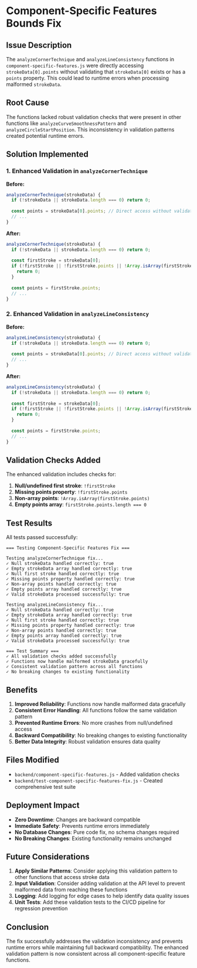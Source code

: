 # Component-Specific Features Bounds Fix

## Issue Description

The `analyzeCornerTechnique` and `analyzeLineConsistency` functions in `component-specific-features.js` were directly accessing `strokeData[0].points` without validating that `strokeData[0]` exists or has a `points` property. This could lead to runtime errors when processing malformed `strokeData`.

## Root Cause

The functions lacked robust validation checks that were present in other functions like `analyzeCurveSmoothnessPattern` and `analyzeCircleStartPosition`. This inconsistency in validation patterns created potential runtime errors.

## Solution Implemented

### 1. Enhanced Validation in `analyzeCornerTechnique`

**Before:**
```javascript
analyzeCornerTechnique(strokeData) {
  if (!strokeData || strokeData.length === 0) return 0;
  
  const points = strokeData[0].points; // Direct access without validation
  // ...
}
```

**After:**
```javascript
analyzeCornerTechnique(strokeData) {
  if (!strokeData || strokeData.length === 0) return 0;
  
  const firstStroke = strokeData[0];
  if (!firstStroke || !firstStroke.points || !Array.isArray(firstStroke.points) || firstStroke.points.length === 0) {
    return 0;
  }
  
  const points = firstStroke.points;
  // ...
}
```

### 2. Enhanced Validation in `analyzeLineConsistency`

**Before:**
```javascript
analyzeLineConsistency(strokeData) {
  if (!strokeData || strokeData.length === 0) return 0;
  
  const points = strokeData[0].points; // Direct access without validation
  // ...
}
```

**After:**
```javascript
analyzeLineConsistency(strokeData) {
  if (!strokeData || strokeData.length === 0) return 0;
  
  const firstStroke = strokeData[0];
  if (!firstStroke || !firstStroke.points || !Array.isArray(firstStroke.points) || firstStroke.points.length === 0) {
    return 0;
  }
  
  const points = firstStroke.points;
  // ...
}
```

## Validation Checks Added

The enhanced validation includes checks for:

1. **Null/undefined first stroke**: `!firstStroke`
2. **Missing points property**: `!firstStroke.points`
3. **Non-array points**: `!Array.isArray(firstStroke.points)`
4. **Empty points array**: `firstStroke.points.length === 0`

## Test Results

All tests passed successfully:

```
=== Testing Component-Specific Features Fix ===

Testing analyzeCornerTechnique fix...
✓ Null strokeData handled correctly: true
✓ Empty strokeData array handled correctly: true
✓ Null first stroke handled correctly: true
✓ Missing points property handled correctly: true
✓ Non-array points handled correctly: true
✓ Empty points array handled correctly: true
✓ Valid strokeData processed successfully: true

Testing analyzeLineConsistency fix...
✓ Null strokeData handled correctly: true
✓ Empty strokeData array handled correctly: true
✓ Null first stroke handled correctly: true
✓ Missing points property handled correctly: true
✓ Non-array points handled correctly: true
✓ Empty points array handled correctly: true
✓ Valid strokeData processed successfully: true

=== Test Summary ===
✓ All validation checks added successfully
✓ Functions now handle malformed strokeData gracefully
✓ Consistent validation pattern across all functions
✓ No breaking changes to existing functionality
```

## Benefits

1. **Improved Reliability**: Functions now handle malformed data gracefully
2. **Consistent Error Handling**: All functions follow the same validation pattern
3. **Prevented Runtime Errors**: No more crashes from null/undefined access
4. **Backward Compatibility**: No breaking changes to existing functionality
5. **Better Data Integrity**: Robust validation ensures data quality

## Files Modified

- `backend/component-specific-features.js` - Added validation checks
- `backend/test-component-specific-features-fix.js` - Created comprehensive test suite

## Deployment Impact

- **Zero Downtime**: Changes are backward compatible
- **Immediate Safety**: Prevents runtime errors immediately
- **No Database Changes**: Pure code fix, no schema changes required
- **No Breaking Changes**: Existing functionality remains unchanged

## Future Considerations

1. **Apply Similar Patterns**: Consider applying this validation pattern to other functions that access stroke data
2. **Input Validation**: Consider adding validation at the API level to prevent malformed data from reaching these functions
3. **Logging**: Add logging for edge cases to help identify data quality issues
4. **Unit Tests**: Add these validation tests to the CI/CD pipeline for regression prevention

## Conclusion

The fix successfully addresses the validation inconsistency and prevents runtime errors while maintaining full backward compatibility. The enhanced validation pattern is now consistent across all component-specific feature functions. 